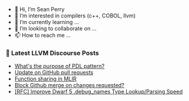 - 👋 Hi, I’m Sean Perry
- 👀 I’m interested in compilers (c++, COBOL, llvm)
- 🌱 I’m currently learning ...
- 💞️ I’m looking to collaborate on ...
- 📫 How to reach me ...

<!---
s66perry/s66perry is a ✨ special ✨ repository because its `README.md` (this file) appears on your GitHub profile.
You can click the Preview link to take a look at your changes.
--->
### 📕 Latest LLVM Discourse Posts

<!-- DISCOURSE-LLVM:START -->
- [What&#39;s the purpose of PDL pattern?](https://discourse.llvm.org/t/whats-the-purpose-of-pdl-pattern/73369#post_14)
- [Update on GitHub pull requests](https://discourse.llvm.org/t/update-on-github-pull-requests/71540?page=9#post_162)
- [Function sharing in MLIR](https://discourse.llvm.org/t/function-sharing-in-mlir/74910#post_3)
- [Block Github merge on changes requested?](https://discourse.llvm.org/t/block-github-merge-on-changes-requested/74994?page=2#post_25)
- [[RFC] Improve Dwarf 5 .debug_names Type Lookup/Parsing Speed](https://discourse.llvm.org/t/rfc-improve-dwarf-5-debug-names-type-lookup-parsing-speed/74151?page=2#post_26)
<!-- DISCOURSE-LLVM:END -->
